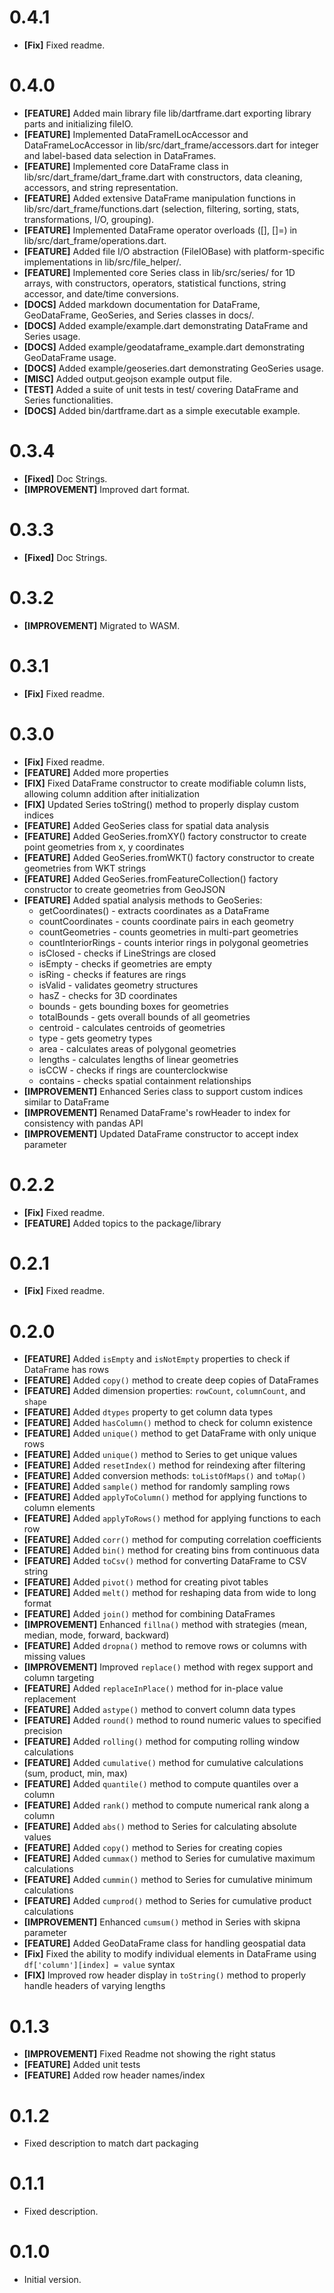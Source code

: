 # 0.4.1

* **[Fix]** Fixed readme.

# 0.4.0

* **[FEATURE]** Added main library file lib/dartframe.dart exporting library parts and initializing fileIO.
* **[FEATURE]** Implemented DataFrameILocAccessor and DataFrameLocAccessor in lib/src/dart_frame/accessors.dart for integer and label-based data selection in DataFrames.
* **[FEATURE]** Implemented core DataFrame class in lib/src/dart_frame/dart_frame.dart with constructors, data cleaning, accessors, and string representation.
* **[FEATURE]** Added extensive DataFrame manipulation functions in lib/src/dart_frame/functions.dart (selection, filtering, sorting, stats, transformations, I/O, grouping).
* **[FEATURE]** Implemented DataFrame operator overloads ([], []=) in lib/src/dart_frame/operations.dart.
* **[FEATURE]** Added file I/O abstraction (FileIOBase) with platform-specific implementations in lib/src/file_helper/.
* **[FEATURE]** Implemented core Series class in lib/src/series/ for 1D arrays, with constructors, operators, statistical functions, string accessor, and date/time conversions.
* **[DOCS]** Added markdown documentation for DataFrame, GeoDataFrame, GeoSeries, and Series classes in docs/.
* **[DOCS]** Added example/example.dart demonstrating DataFrame and Series usage.
* **[DOCS]** Added example/geodataframe_example.dart demonstrating GeoDataFrame usage.
* **[DOCS]** Added example/geoseries.dart demonstrating GeoSeries usage.
* **[MISC]** Added output.geojson example output file.
* **[TEST]** Added a suite of unit tests in test/ covering DataFrame and Series functionalities.
* **[DOCS]** Added bin/dartframe.dart as a simple executable example.

# 0.3.4
* **[Fixed]** Doc Strings.
* **[IMPROVEMENT]** Improved dart format.

# 0.3.3
* **[Fixed]** Doc Strings.

# 0.3.2
* **[IMPROVEMENT]** Migrated to WASM.

# 0.3.1
* **[Fix]** Fixed readme.

# 0.3.0
* **[Fix]** Fixed readme.
* **[FEATURE]** Added more properties
* **[FIX]** Fixed DataFrame constructor to create modifiable column lists, allowing column addition after initialization
* **[FIX]** Updated Series toString() method to properly display custom indices
* **[FEATURE]** Added GeoSeries class for spatial data analysis
* **[FEATURE]** Added GeoSeries.fromXY() factory constructor to create point geometries from x, y coordinates
* **[FEATURE]** Added GeoSeries.fromWKT() factory constructor to create geometries from WKT strings
* **[FEATURE]** Added GeoSeries.fromFeatureCollection() factory constructor to create geometries from GeoJSON
* **[FEATURE]** Added spatial analysis methods to GeoSeries:
  * getCoordinates() - extracts coordinates as a DataFrame
  * countCoordinates - counts coordinate pairs in each geometry
  * countGeometries - counts geometries in multi-part geometries
  * countInteriorRings - counts interior rings in polygonal geometries
  * isClosed - checks if LineStrings are closed
  * isEmpty - checks if geometries are empty
  * isRing - checks if features are rings
  * isValid - validates geometry structures
  * hasZ - checks for 3D coordinates
  * bounds - gets bounding boxes for geometries
  * totalBounds - gets overall bounds of all geometries
  * centroid - calculates centroids of geometries
  * type - gets geometry types
  * area - calculates areas of polygonal geometries
  * lengths - calculates lengths of linear geometries
  * isCCW - checks if rings are counterclockwise
  * contains - checks spatial containment relationships
* **[IMPROVEMENT]** Enhanced Series class to support custom indices similar to DataFrame
* **[IMPROVEMENT]** Renamed DataFrame's rowHeader to index for consistency with pandas API
* **[IMPROVEMENT]** Updated DataFrame constructor to accept index parameter

# 0.2.2
* **[Fix]** Fixed readme.
* **[FEATURE]** Added topics to the package/library

# 0.2.1
* **[Fix]** Fixed readme.

# 0.2.0

* **[FEATURE]** Added `isEmpty` and `isNotEmpty` properties to check if DataFrame has rows
* **[FEATURE]** Added `copy()` method to create deep copies of DataFrames
* **[FEATURE]** Added dimension properties: `rowCount`, `columnCount`, and `shape`
* **[FEATURE]** Added `dtypes` property to get column data types
* **[FEATURE]** Added `hasColumn()` method to check for column existence
* **[FEATURE]** Added `unique()` method to get DataFrame with only unique rows
* **[FEATURE]** Added `unique()` method to Series to get unique values
* **[FEATURE]** Added `resetIndex()` method for reindexing after filtering
* **[FEATURE]** Added conversion methods: `toListOfMaps()` and `toMap()`
* **[FEATURE]** Added `sample()` method for randomly sampling rows
* **[FEATURE]** Added `applyToColumn()` method for applying functions to column elements
* **[FEATURE]** Added `applyToRows()` method for applying functions to each row
* **[FEATURE]** Added `corr()` method for computing correlation coefficients
* **[FEATURE]** Added `bin()` method for creating bins from continuous data
* **[FEATURE]** Added `toCsv()` method for converting DataFrame to CSV string
* **[FEATURE]** Added `pivot()` method for creating pivot tables
* **[FEATURE]** Added `melt()` method for reshaping data from wide to long format
* **[FEATURE]** Added `join()` method for combining DataFrames
* **[IMPROVEMENT]** Enhanced `fillna()` method with strategies (mean, median, mode, forward, backward)
* **[FEATURE]** Added `dropna()` method to remove rows or columns with missing values
* **[IMPROVEMENT]** Improved `replace()` method with regex support and column targeting
* **[FEATURE]** Added `replaceInPlace()` method for in-place value replacement
* **[FEATURE]** Added `astype()` method to convert column data types
* **[FEATURE]** Added `round()` method to round numeric values to specified precision
* **[FEATURE]** Added `rolling()` method for computing rolling window calculations
* **[FEATURE]** Added `cumulative()` method for cumulative calculations (sum, product, min, max)
* **[FEATURE]** Added `quantile()` method to compute quantiles over a column
* **[FEATURE]** Added `rank()` method to compute numerical rank along a column
* **[FEATURE]** Added `abs()` method to Series for calculating absolute values
* **[FEATURE]** Added `copy()` method to Series for creating copies
* **[FEATURE]** Added `cummax()` method to Series for cumulative maximum calculations
* **[FEATURE]** Added `cummin()` method to Series for cumulative minimum calculations
* **[FEATURE]** Added `cumprod()` method to Series for cumulative product calculations
* **[IMPROVEMENT]** Enhanced `cumsum()` method in Series with skipna parameter
* **[FEATURE]** Added GeoDataFrame class for handling geospatial data
* **[Fix]** Fixed the ability to modify individual elements in DataFrame using `df['column'][index] = value` syntax
* **[FIX]** Improved row header display in `toString()` method to properly handle headers of varying lengths

# 0.1.3

* **[IMPROVEMENT]** Fixed Readme not showing the right status
* **[FEATURE]** Added unit tests
* **[FEATURE]** Added row header names/index

# 0.1.2

* Fixed description to match dart packaging

# 0.1.1

* Fixed description.

# 0.1.0

* Initial version.
